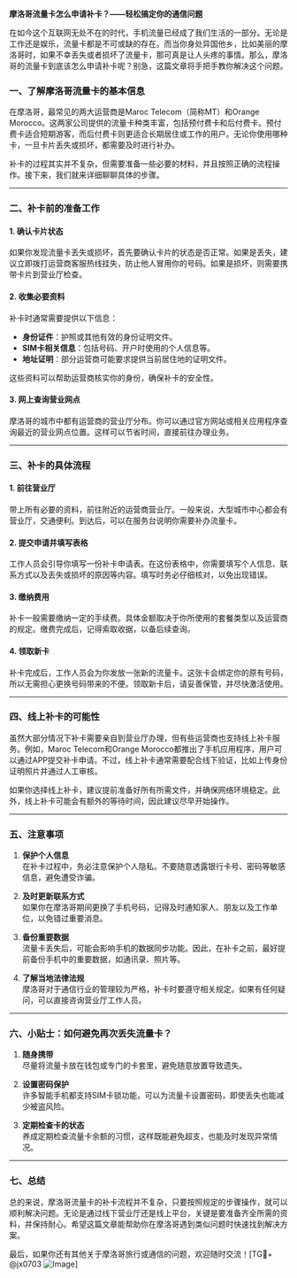 **摩洛哥流量卡怎么申请补卡？——轻松搞定你的通信问题**

在如今这个互联网无处不在的时代，手机流量已经成了我们生活的一部分。无论是工作还是娱乐，流量卡都是不可或缺的存在。而当你身处异国他乡，比如美丽的摩洛哥时，如果不幸丢失或者损坏了流量卡，那可真是让人头疼的事情。那么，摩洛哥的流量卡到底该怎么申请补卡呢？别急，这篇文章将手把手教你解决这个问题。

### 一、了解摩洛哥流量卡的基本信息

在摩洛哥，最常见的两大运营商是Maroc Telecom（简称MT）和Orange Morocco。这两家公司提供的流量卡种类丰富，包括预付费卡和后付费卡。预付费卡适合短期游客，而后付费卡则更适合长期居住或工作的用户。无论你使用哪种卡，一旦卡片丢失或损坏，都需要及时进行补办。

补卡的过程其实并不复杂，但需要准备一些必要的材料，并且按照正确的流程操作。接下来，我们就来详细聊聊具体的步骤。

---

### 二、补卡前的准备工作

#### 1. 确认卡片状态
如果你发现流量卡丢失或损坏，首先要确认卡片的状态是否正常。如果是丢失，建议立即拨打运营商客服热线挂失，防止他人冒用你的号码。如果是损坏，则需要携带卡片到营业厅检查。

#### 2. 收集必要资料
补卡时通常需要提供以下信息：
- **身份证件**：护照或其他有效的身份证明文件。
- **SIM卡相关信息**：包括号码、开户时使用的个人信息等。
- **地址证明**：部分运营商可能要求提供当前居住地的证明文件。

这些资料可以帮助运营商核实你的身份，确保补卡的安全性。

#### 3. 网上查询营业网点
摩洛哥的城市中都有运营商的营业厅分布。你可以通过官方网站或相关应用程序查询最近的营业网点位置。这样可以节省时间，直接前往办理业务。

---

### 三、补卡的具体流程

#### 1. 前往营业厅
带上所有必要的资料，前往附近的运营商营业厅。一般来说，大型城市中心都会有营业厅，交通便利。到达后，可以在服务台说明你需要补办流量卡。

#### 2. 提交申请并填写表格
工作人员会引导你填写一份补卡申请表。在这份表格中，你需要填写个人信息、联系方式以及丢失或损坏的原因等内容。填写时务必仔细核对，以免出现错误。

#### 3. 缴纳费用
补卡一般需要缴纳一定的手续费。具体金额取决于你所使用的套餐类型以及运营商的规定。缴费完成后，记得索取收据，以备后续查询。

#### 4. 领取新卡
补卡完成后，工作人员会为你发放一张新的流量卡。这张卡会绑定你的原有号码，所以无需担心更换号码带来的不便。领取新卡后，请妥善保管，并尽快激活使用。

---

### 四、线上补卡的可能性

虽然大部分情况下补卡需要亲自到营业厅办理，但有些运营商也支持线上补卡服务。例如，Maroc Telecom和Orange Morocco都推出了手机应用程序，用户可以通过APP提交补卡申请。不过，线上补卡通常需要配合线下验证，比如上传身份证明照片并通过人工审核。

如果你选择线上补卡，建议提前准备好所有所需文件，并确保网络环境稳定。此外，线上补卡可能会有额外的等待时间，因此建议尽早开始操作。

---

### 五、注意事项

1. **保护个人信息**  
在补卡过程中，务必注意保护个人隐私。不要随意透露银行卡号、密码等敏感信息，避免遭受诈骗。

2. **及时更新联系方式**  
如果你在摩洛哥期间更换了手机号码，记得及时通知家人、朋友以及工作单位，以免错过重要消息。

3. **备份重要数据**  
流量卡丢失后，可能会影响手机的数据同步功能。因此，在补卡之前，最好提前备份手机中的重要数据，如通讯录、照片等。

4. **了解当地法律法规**  
摩洛哥对于通信行业的管理较为严格，补卡时要遵守相关规定。如果有任何疑问，可以直接咨询营业厅工作人员。

---

### 六、小贴士：如何避免再次丢失流量卡？

1. **随身携带**  
尽量将流量卡放在钱包或专门的卡套里，避免随意放置导致遗失。

2. **设置密码保护**  
许多智能手机都支持SIM卡锁功能，可以为流量卡设置密码，即使丢失也能减少被盗风险。

3. **定期检查卡的状态**  
养成定期检查流量卡余额的习惯，这样既能避免超支，也能及时发现异常情况。

---

### 七、总结

总的来说，摩洛哥流量卡的补卡流程并不复杂，只要按照规定的步骤操作，就可以顺利解决问题。无论是通过线下营业厅还是线上平台，关键是要准备齐全所需的资料，并保持耐心。希望这篇文章能帮助你在摩洛哥遇到类似问题时快速找到解决方案。

最后，如果你还有其他关于摩洛哥旅行或通信的问题，欢迎随时交流！[TG💪+ @jx0703 ![Image](https://github.com/user-attachments/assets/dbca1d08-cadb-493c-b0ec-ad6f7a83f270)]